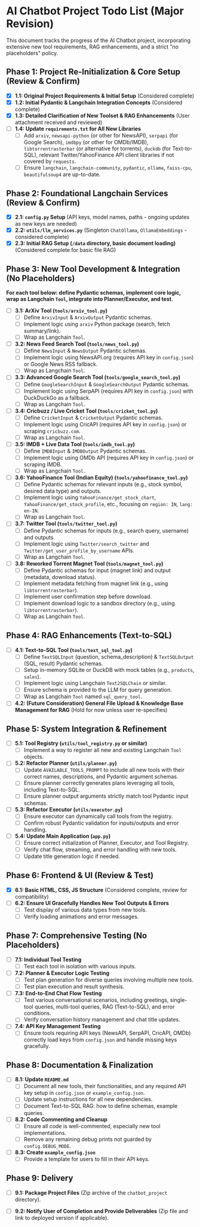# AI Chatbot Project Todo List (Major Revision)

This document tracks the progress of the AI Chatbot project, incorporating extensive new tool requirements, RAG enhancements, and a strict "no placeholders" policy.

## Phase 1: Project Re-Initialization & Core Setup (Review & Confirm)

- [x] **1.1: Original Project Requirements & Initial Setup** (Considered complete)
- [x] **1.2: Initial Pydantic & Langchain Integration Concepts** (Considered complete)
- [x] **1.3: Detailed Clarification of New Toolset & RAG Enhancements** (User attachment received and reviewed)
- [ ] **1.4: Update `requirements.txt` for All New Libraries**
    - [ ] Add `arxiv`, `newsapi-python` (or other for NewsAPI), `serpapi` (for Google Search), `imdbpy` (or other for OMDb/IMDB), `libtorrentrasterbar` (or alternative for torrents), `duckdb` (for Text-to-SQL), relevant Twitter/YahooFinance API client libraries if not covered by `requests`.
    - [ ] Ensure `langchain`, `langchain-community`, `pydantic`, `ollama`, `faiss-cpu`, `beautifulsoup4` are up-to-date.

## Phase 2: Foundational Langchain Services (Review & Confirm)

- [x] **2.1: `config.py` Setup** (API keys, model names, paths - ongoing updates as new keys are needed)
- [x] **2.2: `utils/llm_services.py`** (Singleton `ChatOllama`, `OllamaEmbeddings` - considered complete)
- [x] **2.3: Initial RAG Setup (`/data` directory, basic document loading)** (Considered complete for basic file RAG)

## Phase 3: New Tool Development & Integration (No Placeholders)

**For each tool below: define Pydantic schemas, implement core logic, wrap as Langchain `Tool`, integrate into Planner/Executor, and test.**

- [ ] **3.1: ArXiv Tool (`tools/arxiv_tool.py`)**
    - [ ] Define `ArxivInput` & `ArxivOutput` Pydantic schemas.
    - [ ] Implement logic using `arxiv` Python package (search, fetch summary/link).
    - [ ] Wrap as Langchain `Tool`.
- [ ] **3.2: News Feed Search Tool (`tools/news_tool.py`)**
    - [ ] Define `NewsInput` & `NewsOutput` Pydantic schemas.
    - [ ] Implement logic using NewsAPI.org (requires API key in `config.json`) or Google News RSS fallback.
    - [ ] Wrap as Langchain `Tool`.
- [ ] **3.3: Advanced Google Search Tool (`tools/google_search_tool.py`)**
    - [ ] Define `GoogleSearchInput` & `GoogleSearchOutput` Pydantic schemas.
    - [ ] Implement logic using SerpAPI (requires API key in `config.json`) with DuckDuckGo as a fallback.
    - [ ] Wrap as Langchain `Tool`.
- [ ] **3.4: Cricbuzz / Live Cricket Tool (`tools/cricket_tool.py`)**
    - [ ] Define `CricketInput` & `CricketOutput` Pydantic schemas.
    - [ ] Implement logic using CricAPI (requires API key in `config.json`) or scraping `cricbuzz.com`.
    - [ ] Wrap as Langchain `Tool`.
- [ ] **3.5: IMDB + Live Data Tool (`tools/imdb_tool.py`)**
    - [ ] Define `IMDBInput` & `IMDBOutput` Pydantic schemas.
    - [ ] Implement logic using OMDb API (requires API key in `config.json`) or scraping IMDB.
    - [ ] Wrap as Langchain `Tool`.
- [ ] **3.6: YahooFinance Tool (Indian Equity) (`tools/yahoofinance_tool.py`)**
    - [ ] Define Pydantic schemas for relevant inputs (e.g., stock symbol, desired data type) and outputs.
    - [ ] Implement logic using `YahooFinance/get_stock_chart`, `YahooFinance/get_stock_profile`, etc., focusing on `region: IN`, `lang: en-IN`.
    - [ ] Wrap as Langchain `Tool`.
- [ ] **3.7: Twitter Tool (`tools/twitter_tool.py`)**
    - [ ] Define Pydantic schemas for inputs (e.g., search query, username) and outputs.
    - [ ] Implement logic using `Twitter/search_twitter` and `Twitter/get_user_profile_by_username` APIs.
    - [ ] Wrap as Langchain `Tool`.
- [ ] **3.8: Reworked Torrent Magnet Tool (`tools/magnet_tool.py`)**
    - [ ] Define Pydantic schemas for input (magnet link) and output (metadata, download status).
    - [ ] Implement metadata fetching from magnet link (e.g., using `libtorrentrasterbar`).
    - [ ] Implement user confirmation step before download.
    - [ ] Implement download logic to a sandbox directory (e.g., using `libtorrentrasterbar`).
    - [ ] Wrap as Langchain `Tool`.

## Phase 4: RAG Enhancements (Text-to-SQL)

- [ ] **4.1: Text-to-SQL Tool (`tools/text_sql_tool.py`)**
    - [ ] Define `TextSQLInput` (question, schema_description) & `TextSQLOutput` (SQL, result) Pydantic schemas.
    - [ ] Setup in-memory SQLite or DuckDB with mock tables (e.g., `products`, `sales`).
    - [ ] Implement logic using Langchain `Text2SQLChain` or similar.
    - [ ] Ensure schema is provided to the LLM for query generation.
    - [ ] Wrap as Langchain `Tool` named `sql_query_tool`.
- [ ] **4.2: (Future Consideration) General File Upload & Knowledge Base Management for RAG** (Hold for now unless user re-specifies)

## Phase 5: System Integration & Refinement

- [ ] **5.1: Tool Registry (`utils/tool_registry.py` or similar)**
    - [ ] Implement a way to register all new and existing Langchain `Tool` objects.
- [ ] **5.2: Refactor Planner (`utils/planner.py`)**
    - [ ] Update `AVAILABLE_TOOLS_PROMPT` to include all new tools with their correct names, descriptions, and Pydantic argument schemas.
    - [ ] Ensure planner correctly generates plans leveraging all tools, including Text-to-SQL.
    - [ ] Ensure planner output arguments strictly match tool Pydantic input schemas.
- [ ] **5.3: Refactor Executor (`utils/executor.py`)**
    - [ ] Ensure executor can dynamically call tools from the registry.
    - [ ] Confirm robust Pydantic validation for inputs/outputs and error handling.
- [ ] **5.4: Update Main Application (`app.py`)**
    - [ ] Ensure correct initialization of Planner, Executor, and Tool Registry.
    - [ ] Verify chat flow, streaming, and error handling with new tools.
    - [ ] Update title generation logic if needed.

## Phase 6: Frontend & UI (Review & Test)

- [x] **6.1: Basic HTML, CSS, JS Structure** (Considered complete, review for compatibility)
- [ ] **6.2: Ensure UI Gracefully Handles New Tool Outputs & Errors**
    - [ ] Test display of various data types from new tools.
    - [ ] Verify loading animations and error messages.

## Phase 7: Comprehensive Testing (No Placeholders)

- [ ] **7.1: Individual Tool Testing**
    - [ ] Test each tool in isolation with various inputs.
- [ ] **7.2: Planner & Executor Logic Testing**
    - [ ] Test plan generation for diverse queries involving multiple new tools.
    - [ ] Test plan execution and result synthesis.
- [ ] **7.3: End-to-End Chat Flow Testing**
    - [ ] Test various conversational scenarios, including greetings, single-tool queries, multi-tool queries, RAG (Text-to-SQL), and error conditions.
    - [ ] Verify conversation history management and chat title updates.
- [ ] **7.4: API Key Management Testing**
    - [ ] Ensure tools requiring API keys (NewsAPI, SerpAPI, CricAPI, OMDb) correctly load keys from `config.json` and handle missing keys gracefully.

## Phase 8: Documentation & Finalization

- [ ] **8.1: Update `README.md`**
    - [ ] Document all new tools, their functionalities, and any required API key setup in `config.json` or `example_config.json`.
    - [ ] Update setup instructions for all new dependencies.
    - [ ] Document Text-to-SQL RAG: how to define schemas, example queries.
- [ ] **8.2: Code Commenting and Cleanup**
    - [ ] Ensure all code is well-commented, especially new tool implementations.
    - [ ] Remove any remaining debug prints not guarded by `config.DEBUG_MODE`.
- [ ] **8.3: Create `example_config.json`**
    - [ ] Provide a template for users to fill in their API keys.

## Phase 9: Delivery

- [ ] **9.1: Package Project Files** (Zip archive of the `chatbot_project` directory).
- [ ] **9.2: Notify User of Completion and Provide Deliverables** (Zip file and link to deployed version if applicable).

